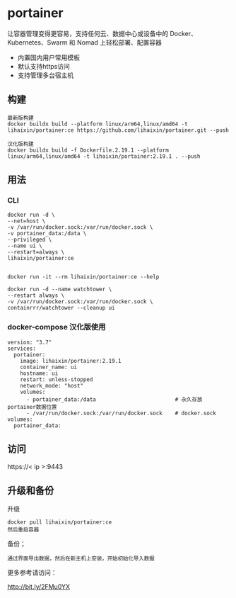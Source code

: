 # portainer
让容器管理变得更容易，支持任何云、数据中心或设备中的 Docker、Kubernetes、Swarm 和 Nomad 上轻松部署、配置容器

- 内置国内用户常用模板
- 默认支持https访问
- 支持管理多台宿主机

## 构建
```
最新版构建
docker buildx build --platform linux/arm64,linux/amd64 -t lihaixin/portainer:ce https://github.com/lihaixin/portainer.git --push

汉化版构建
docker buildx build -f Dockerfile.2.19.1 --platform linux/arm64,linux/amd64 -t lihaixin/portainer:2.19.1 . --push
```

## 用法

### CLI
```
docker run -d \
--net=host \
-v /var/run/docker.sock:/var/run/docker.sock \
-v portainer_data:/data \
--privileged \
--name ui \
--restart=always \
lihaixin/portainer:ce


docker run -it --rm lihaixin/portainer:ce --help

docker run -d --name watchtower \
--restart always \
-v /var/run/docker.sock:/var/run/docker.sock \
containrrr/watchtower --cleanup ui
```

### docker-compose 汉化版使用

```
version: "3.7"
services:
  portainer:
    image: lihaixin/portainer:2.19.1
    container_name: ui
    hostname: ui
    restart: unless-stopped
    network_mode: "host"
    volumes:
      - portainer_data:/data                         # 永久存放portainer数据位置
      - /var/run/docker.sock:/var/run/docker.sock    # docker.sock
volumes:
  portainer_data:
```

## 访问

https://< ip >:9443

## 升级和备份

升级
```
docker pull lihaixin/portainer:ce
然后重启容器
```
备份；

```
通过界面导出数据，然后在新主机上安装，开始初始化导入数据
```
更多参考请访问：

http://bit.ly/2FMu0YX
